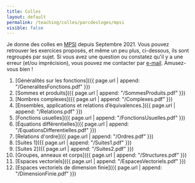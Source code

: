 ```yaml
---
title: Colles
layout: default
permalink: /teaching/colles/parcdesloges/mpsi
visible: false
---
```


Je donne des colles en
[MPSI](https://fr.wikipedia.org/wiki/Classe_pr%C3%A9paratoire_math%C3%A9matiques,_physique_et_sciences_de_l%27ing%C3%A9nieur)
depuis Septembre 2021.
Vous pouvez retrouver les exercices proposés, et même un peu plus,
ci-dessous, ils sont regroupés par sujet. Si vous avez une question ou
constatez qu'il y a une erreur (et/ou imprécision), vous pouvez me contacter par
[e-mail](mailto:{{site.email}}). Amusez-vous bien !

1. [Généralités sur les fonctions]({{ page.url | append:
   "/GeneralitesFonctions.pdf" }})
2. [Sommes et produits]({{ page.url | append:
   "/SommesProduits.pdf" }})
3. [Nombres complexes]({{ page.url | append:
   "/Complexes.pdf" }})
4. [Ensembles, applications et relations d’équivalences.]({{ page.url | append:
   "/Relations.pdf" }})
5. [Fonctions usuelles]({{ page.url | append:
   "/FonctionsUsuelles.pdf" }})
6. [Équations différentielles]({{ page.url | append:
   "/EquationsDifferentielles.pdf" }})
7. [Relations d'ordre]({{ page.url | append:
   "/Ordres.pdf" }})
8. [Suites 1]({{ page.url | append:
   "/Suites1.pdf" }})
9. [Suites 2]({{ page.url | append:
   "/Suites2.pdf" }})
10. [Groupes, anneaux et corps]({{ page.url | append:
   "/Structures.pdf" }})
11. [Espaces vectoriels]({{ page.url | append:
   "/EspacesVectoriels.pdf" }})
12. [Espaces vectoriels de dimension finie]({{ page.url | append:
   "/DimensionFinie.pdf" }})
